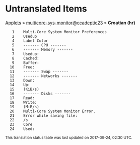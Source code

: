 # Untranslated Items
[Applets](../../../README.md) &#187; [multicore-sys-monitor@ccadeptic23](../README.md) &#187; **Croatian (hr)**

       1	Multi-Core System Monitor Preferences
       2	Usedup
       4	Label Color
       5	------- CPU -------
       6	------- Memory -------
       7	Usedup:
       8	Cached:
       9	Buffer:
      10	Free:
      11	------- Swap -------
      12	------- Networks -------
      13	Down:
      14	Up:
      15	(KiB/s)
      16	------- Disks -------
      17	Read:
      18	Write:
      19	(MiB/s)
      20	Multi-Core System Monitor Error.
      21	Error while saving file:
      22	/s
      23	Core
      24	Used:

<sup>This translation status table was last updated on 2017-09-24, 02:30 UTC.</sup>
